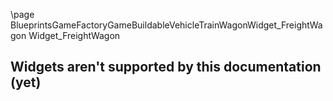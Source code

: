 \page BlueprintsGameFactoryGameBuildableVehicleTrainWagonWidget_FreightWagon Widget_FreightWagon
## Widgets aren't supported by this documentation (yet)
